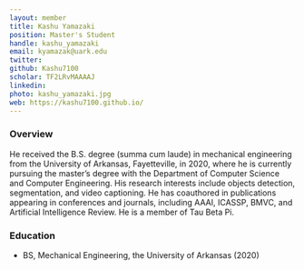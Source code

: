 ```yaml
---
layout: member
title: Kashu Yamazaki
position: Master's Student
handle: kashu_yamazaki
email: kyamazak@uark.edu
twitter:
github: Kashu7100
scholar: TF2LRvMAAAAJ
linkedin: 
photo: kashu_yamazaki.jpg
web: https://kashu7100.github.io/
---
```


### Overview
He received the B.S. degree (summa cum laude) in mechanical engineering from the University of Arkansas, Fayetteville, in 2020, where he is currently pursuing the master’s degree with the Department of Computer Science and Computer Engineering. His research interests include objects detection, segmentation, and video captioning. He has coauthored in publications appearing in conferences and journals, including AAAI, ICASSP, BMVC, and Artificial Intelligence Review. He is a member of Tau Beta Pi.

### Education
- BS, Mechanical Engineering, the University of Arkansas (2020)
